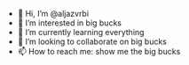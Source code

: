 - 👋 Hi, I’m @aljazvrbi
- 👀 I’m interested in big bucks
- 🌱 I’m currently learning everything
- 💞️ I’m looking to collaborate on big bucks
- 📫 How to reach me: show me the big bucks

<!---
aljazvrbi/aljazvrbi is a ✨ special ✨ repository because its `README.md` (this file) appears on your GitHub profile.
You can click the Preview link to take a look at your changes.
--->
